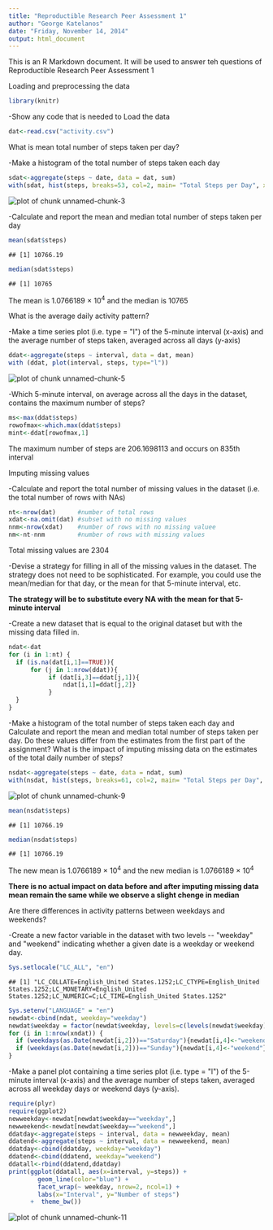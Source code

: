 ```yaml
---
title: "Reproductible Research Peer Assessment 1"
author: "George Katelanos"
date: "Friday, November 14, 2014"
output: html_document
---
```


This is an R Markdown document. 
It will be used to answer teh questions of Reproductible Research Peer Assessment 1

Loading and preprocessing the data

```r
library(knitr)
```


-Show any code that is needed to Load the data 


```r
dat<-read.csv("activity.csv")
```

What is mean total number of steps taken per day?

-Make a histogram of the total number of steps taken each day


```r
sdat<-aggregate(steps ~ date, data = dat, sum)
with(sdat, hist(steps, breaks=53, col=2, main= "Total Steps per Day", xlab="Steps"))
```

![plot of chunk unnamed-chunk-3](figure/unnamed-chunk-3-1.png) 

-Calculate and report the mean and median total number of steps taken per day


```r
mean(sdat$steps)
```

```
## [1] 10766.19
```

```r
median(sdat$steps)
```

```
## [1] 10765
```
The mean is 1.0766189 &times; 10<sup>4</sup> and the median is 10765

What is the average daily activity pattern?

-Make a time series plot (i.e. type = "l") of the 5-minute interval (x-axis) and the average number of steps taken, averaged across all days (y-axis)


```r
ddat<-aggregate(steps ~ interval, data = dat, mean)
with (ddat, plot(interval, steps, type="l"))
```

![plot of chunk unnamed-chunk-5](figure/unnamed-chunk-5-1.png) 

-Which 5-minute interval, on average across all the days in the dataset, contains the maximum number of steps?


```r
ms<-max(ddat$steps)
rowofmax<-which.max(ddat$steps)
mint<-ddat[rowofmax,1]
```
The maximum number of steps are 206.1698113 and occurs on 835th interval

Imputing missing values

-Calculate and report the total number of missing values in the dataset (i.e. the total number of rows with NAs)


```r
nt<-nrow(dat)      #number of total rows
xdat<-na.omit(dat) #subset with no missing values
nnm<-nrow(xdat)    #number of rows with no missing valuee
nm<-nt-nnm         #number of rows with missing values
```
Total missing values are 2304

-Devise a strategy for filling in all of the missing values in the dataset. The strategy does not need to be sophisticated. For example, you could use the mean/median for that day, or the mean for that 5-minute interval, etc.

**The strategy will be to substitute every NA with the mean for that 5-minute interval**

-Create a new dataset that is equal to the original dataset but with the missing data filled in.


```r
ndat<-dat
for (i in 1:nt) {
  if (is.na(dat[i,1]==TRUE)){ 
      for (j in 1:nrow(ddat)){
           if (dat[i,3]==ddat[j,1]){
               ndat[i,1]=ddat[j,2]}
           }
  }
}
```

-Make a histogram of the total number of steps taken each day and Calculate and report the mean and median total number of steps taken per day. Do these values differ from the estimates from the first part of the assignment? What is the impact of imputing missing data on the estimates of the total daily number of steps?


```r
nsdat<-aggregate(steps ~ date, data = ndat, sum)
with(nsdat, hist(steps, breaks=61, col=2, main= "Total Steps per Day", xlab="Steps"))
```

![plot of chunk unnamed-chunk-9](figure/unnamed-chunk-9-1.png) 

```r
mean(nsdat$steps)
```

```
## [1] 10766.19
```

```r
median(nsdat$steps)
```

```
## [1] 10766.19
```
The new mean is 1.0766189 &times; 10<sup>4</sup> and the new median is 1.0766189 &times; 10<sup>4</sup>

**There is no actual impact on data before and after imputing missing data
mean remain the same while we observe a slight chenge in median**

Are there differences in activity patterns between weekdays and weekends?

-Create a new factor variable in the dataset with two levels -- "weekday" and "weekend" indicating whether a given date is a weekday or weekend day.


```r
Sys.setlocale("LC_ALL", "en")
```

```
## [1] "LC_COLLATE=English_United States.1252;LC_CTYPE=English_United States.1252;LC_MONETARY=English_United States.1252;LC_NUMERIC=C;LC_TIME=English_United States.1252"
```

```r
Sys.setenv("LANGUAGE" = "en")
newdat<-cbind(ndat, weekday="weekday")
newdat$weekday = factor(newdat$weekday, levels=c(levels(newdat$weekday), "weekend"))
for (i in 1:nrow(xndat)) {
  if (weekdays(as.Date(newdat[i,2]))=="Saturday"){newdat[i,4]<-"weekend"} 
  if (weekdays(as.Date(newdat[i,2]))=="Sunday"){newdat[i,4]<-"weekend"}
}
```

-Make a panel plot containing a time series plot (i.e. type = "l") of the 5-minute interval (x-axis) and the average number of steps taken, averaged across all weekday days or weekend days (y-axis). 


```r
require(plyr)
require(ggplot2)
newweekday<-newdat[newdat$weekday=="weekday",]
newweekend<-newdat[newdat$weekday=="weekend",]
ddatday<-aggregate(steps ~ interval, data = newweekday, mean)
ddatend<-aggregate(steps ~ interval, data = newweekend, mean)
ddatday<-cbind(ddatday, weekday="weekday")
ddatend<-cbind(ddatend, weekday="weekend")
ddatall<-rbind(ddatend,ddatday)
print(ggplot(ddatall, aes(x=interval, y=steps)) + 
        geom_line(color="blue") + 
        facet_wrap(~ weekday, nrow=2, ncol=1) +
        labs(x="Interval", y="Number of steps")
      +  theme_bw())
```

![plot of chunk unnamed-chunk-11](figure/unnamed-chunk-11-1.png) 
